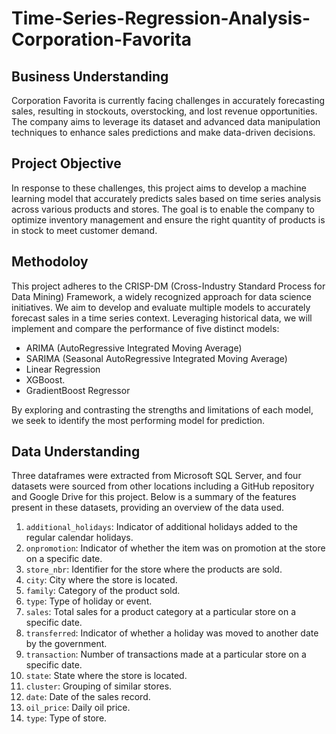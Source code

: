 # **Time-Series-Regression-Analysis-Corporation-Favorita**

## Business Understanding
Corporation Favorita is currently facing challenges in accurately forecasting sales, resulting in stockouts, overstocking, and lost revenue opportunities. The company aims to leverage its dataset and advanced data manipulation techniques to enhance sales predictions and make data-driven decisions.

## Project Objective
In response to these challenges, this project aims to develop a machine learning model that accurately predicts sales based on time series analysis across various products and stores. The goal is to enable the company to optimize inventory management and ensure the right quantity of products is in stock to meet customer demand.

## Methodoloy
This project adheres to the CRISP-DM (Cross-Industry Standard Process for Data Mining) Framework, a widely recognized approach for data science initiatives.
We aim to develop and evaluate multiple models to accurately forecast sales in a time series context. Leveraging historical data, we will implement and compare the performance of five distinct models:
- ARIMA (AutoRegressive Integrated Moving Average)
- SARIMA (Seasonal AutoRegressive Integrated Moving Average)
- Linear Regression
- XGBoost.
- GradientBoost Regressor

By exploring and contrasting the strengths and limitations of each model, we seek to identify the most performing model for prediction.

## Data Understanding
Three dataframes were extracted from Microsoft SQL Server, and four datasets were sourced from other locations including a GitHub repository and Google Drive for this project. Below is a summary of the features present in these datasets, providing an overview of the data used.

1. `additional_holidays`: Indicator of additional holidays added to the regular calendar holidays.
2. `onpromotion`: Indicator of whether the item was on promotion at the store on a specific date.
3. `store_nbr`: Identifier for the store where the products are sold.
4. `city`: City where the store is located.
5. `family`: Category of the product sold.
6. `type`: Type of holiday or event.
7. `sales`: Total sales for a product category at a particular store on a specific date.
8. `transferred`: Indicator of whether a holiday was moved to another date by the government.
9. `transaction`: Number of transactions made at a particular store on a specific date.
10. `state`: State where the store is located.
11. `cluster`: Grouping of similar stores.
12. `date`: Date of the sales record.
13. `oil_price`: Daily oil price.
14. `type`: Type of store.